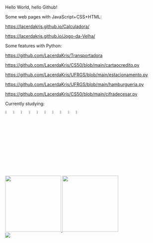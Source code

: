 Hello World, hello Github!



          
Some web pages with JavaScript+CSS+HTML:

https://lacerdakris.github.io/Calculadora/

https://lacerdakris.github.io/Jogo-da-Velha/

       
Some features with Python:

https://github.com/LacerdaKris/Transportadora

https://github.com/LacerdaKris/CS50/blob/main/cartaocredito.py

https://github.com/LacerdaKris/UFRGS/blob/main/estacionamento.py

https://github.com/LacerdaKris/UFRGS/blob/main/hamburgueria.py

https://github.com/LacerdaKris/CS50/blob/main/cifradecesar.py


Currently studying:

<img src="https://cdn.jsdelivr.net/gh/devicons/devicon/icons/html5/html5-plain-wordmark.svg" height=5% width=5%/><img src="https://cdn.jsdelivr.net/gh/devicons/devicon/icons/css3/css3-plain-wordmark.svg" height=5% width=5%/><img src="https://cdn.jsdelivr.net/gh/devicons/devicon/icons/sass/sass-original.svg" height=5% width=5%/><img src="https://cdn.jsdelivr.net/gh/devicons/devicon/icons/javascript/javascript-plain.svg" height=5% width=5%/><img src="https://cdn.jsdelivr.net/gh/devicons/devicon/icons/typescript/typescript-plain.svg" height=5% width=5%/><img src="https://cdn.jsdelivr.net/gh/devicons/devicon/icons/react/react-original-wordmark.svg" height=5% width=5%/><img src="https://cdn.jsdelivr.net/gh/devicons/devicon/icons/bootstrap/bootstrap-plain-wordmark.svg" height=5% width=5%/><img src="https://cdn.jsdelivr.net/gh/devicons/devicon/icons/postgresql/postgresql-plain-wordmark.svg" height=5% width=5%/><img src="https://cdn.jsdelivr.net/gh/devicons/devicon/icons/mongodb/mongodb-plain-wordmark.svg" height=5% width=5%/><img src="https://cdn.jsdelivr.net/gh/devicons/devicon/icons/git/git-plain-wordmark.svg" height=5% width=5%/>

<div>
<a href="https://github.com/LacerdaKris">
<img height="180em" src="https://github-readme-stats.vercel.app/api/top-langs/?username=seu-usuário-aqui&layout=compact&langs_count=7&theme=dracula"/>
<img height="180em" src="https://github-readme-stats.vercel.app/api?username=seu-usuário-aqui&show_icons=true&theme=dracula&include_all_commits=true&count_private=true"/>
</div>

<div>
<a href="https://www.linkedin.com/in/k-cristine-lacerda-68532260" target="_blank"><img src="https://img.shields.io/badge/-LinkedIn-%230077B5?style=for-the-badge&logo=linkedin&logoColor=white" target="_blank"></a>   
</div>
          
          

